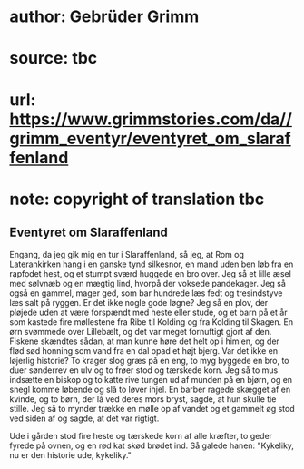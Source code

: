 # author: Gebrüder Grimm
# source: tbc
# url: https://www.grimmstories.com/da//grimm_eventyr/eventyret_om_slaraffenland
# note: copyright of translation tbc

## Eventyret om Slaraffenland 

Engang, da jeg gik mig en tur i Slaraffenland, så jeg, at Rom og
Laterankirken hang i en ganske tynd silkesnor, en mand uden ben løb fra
en rapfodet hest, og et stumpt sværd huggede en bro over. Jeg så et
lille æsel med sølvnæb og en mægtig lind, hvorpå der voksede pandekager.
Jeg så også en gammel, mager ged, som bar hundrede læs fedt og
tresindstyve læs salt på ryggen. Er det ikke nogle gode løgne? Jeg så en
plov, der pløjede uden at være forspændt med heste eller stude, og et
barn på et år som kastede fire møllestene fra Ribe til Kolding og fra
Kolding til Skagen. En ørn svømmede over Lillebælt, og det var meget
fornuftigt gjort af den. Fiskene skændtes sådan, at man kunne høre det
helt op i himlen, og der flød sød honning som vand fra en dal opad et
højt bjerg. Var det ikke en løjerlig historie? To krager slog græs på en
eng, to myg byggede en bro, to duer sønderrev en ulv og to frøer stod og
tærskede korn. Jeg så to mus indsætte en biskop og to katte rive tungen
ud af munden på en bjørn, og en snegl komme løbende og slå to løver
ihjel. En barber ragede skægget af en kvinde, og to børn, der lå ved
deres mors bryst, sagde, at hun skulle tie stille. Jeg så to mynder
trække en mølle op af vandet og et gammelt øg stod ved siden af og
sagde, at det var rigtigt.

Ude i gården stod fire heste og tærskede korn af alle kræfter, to geder
fyrede på ovnen, og en rød kat skød brødet ind. Så galede hanen:
"Kykeliky, nu er den historie ude, kykeliky."
